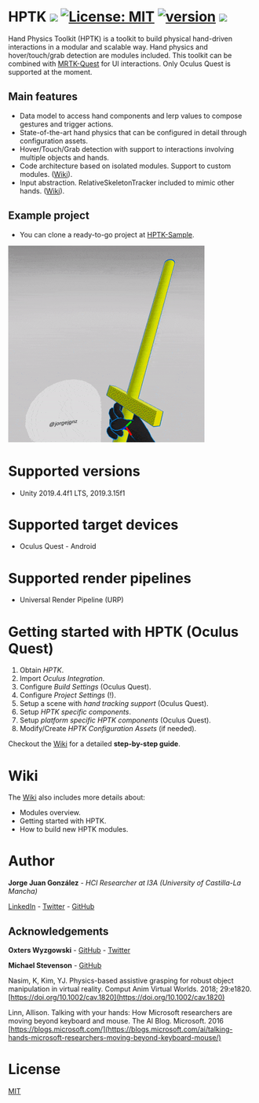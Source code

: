 # HPTK [![](https://img.shields.io/badge/unity-2019.4%20or%20later-green.svg)](https://unity3d.com/es/get-unity/download/archive) [![License: MIT](https://img.shields.io/badge/License-MIT-yellow.svg)](https://github.com/jorgejgnz/HPTK/blob/master/LICENSE.md) [![version](https://img.shields.io/badge/version-0.4.0-blue)](https://github.com/jorgejgnz/HPTK/releases) [![](https://img.shields.io/twitter/follow/jorgejgnz.svg?label=Follow&style=social)](https://twitter.com/intent/follow?screen_name=jorgejgnz)

Hand Physics Toolkit (HPTK) is a toolkit to build physical hand-driven interactions in a modular and scalable way. Hand physics and hover/touch/grab detection are modules included. This toolkit can be combined with [MRTK-Quest](https://github.com/provencher/MRTK-Quest) for UI interactions. Only Oculus Quest is supported at the moment.

## Main features
- Data model to access hand components and lerp values to compose gestures and trigger actions.
- State-of-the-art hand physics that can be configured in detail through configuration assets.
- Hover/Touch/Grab detection with support to interactions involving multiple objects and hands.
- Code architecture based on isolated modules. Support to custom modules. ([Wiki](https://github.com/jorgejgnz/HPTK/wiki/Custom-modules)).
- Input abstraction. RelativeSkeletonTracker included to mimic other hands. ([Wiki](https://github.com/jorgejgnz/HPTK/wiki/Modules-overview)).

## Example project
- You can clone a ready-to-go project at [HPTK-Sample](https://github.com/jorgejgnz/HPTK-Sample).

[![Demo video](./Documentation/Media/hptk.gif)](https://twitter.com/jorgejgnz/status/1285514990619942912)

# Supported versions
- Unity 2019.4.4f1 LTS, 2019.3.15f1

# Supported target devices
- Oculus Quest - Android

# Supported render pipelines
- Universal Render Pipeline (URP)

# Getting started with HPTK (Oculus Quest)

1. Obtain *HPTK*.
1. Import *Oculus Integration*.
1. Configure *Build Settings* (Oculus Quest).
1. Configure *Project Settings* (!).
1. Setup a scene with *hand tracking support* (Oculus Quest).
1. Setup *HPTK specific components*.
1. Setup *platform specific HPTK components* (Oculus Quest).
1. Modify/Create *HPTK Configuration Assets* (if needed).

Checkout the [Wiki](https://github.com/jorgejgnz/HPTK/wiki/Getting-started) for a detailed **step-by-step guide**.

# Wiki
The [Wiki](https://github.com/jorgejgnz/HPTK/wiki) also includes more details about:
- Modules overview.
- Getting started with HPTK.
- How to build new HPTK modules.

# Author
**Jorge Juan González** - *HCI Researcher at I3A (University of Castilla-La Mancha)*

[LinkedIn](https://www.linkedin.com/in/jorgejgnz/) - [Twitter](https://twitter.com/jorgejgnz) - [GitHub](https://github.com/jorgejgnz)

## Acknowledgements

**Oxters Wyzgowski** - [GitHub](https://github.com/oxters168) - [Twitter](https://twitter.com/OxGamesCo)

**Michael Stevenson** - [GitHub](https://github.com/mstevenson)

Nasim, K, Kim, YJ. Physics-based assistive grasping for robust object manipulation in virtual reality. Comput Anim Virtual Worlds. 2018; 29:e1820. [https://doi.org/10.1002/cav.1820](https://doi.org/10.1002/cav.1820)

Linn, Allison. Talking with your hands: How Microsoft researchers are moving beyond keyboard and mouse. The AI Blog. Microsoft. 2016
[https://blogs.microsoft.com/](https://blogs.microsoft.com/ai/talking-hands-microsoft-researchers-moving-beyond-keyboard-mouse/)

# License
[MIT](./LICENSE.md)
